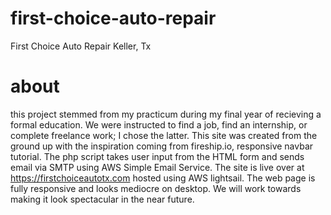 # first-choice-auto-repair
First Choice Auto Repair Keller, Tx

# about
this project stemmed from my practicum during my final year of recieving a formal education.
We were instructed to find a job, find an internship, or complete freelance work; I chose the latter.
This site was created from the ground up with the inspiration coming from fireship.io, responsive navbar tutorial.
The php script takes user input from the HTML form and sends email via SMTP using AWS Simple Email Service.
The site is live over at https://firstchoiceautotx.com hosted using AWS lightsail.
The web page is fully responsive and looks mediocre on desktop. We will work towards making it look spectacular in the near future.
